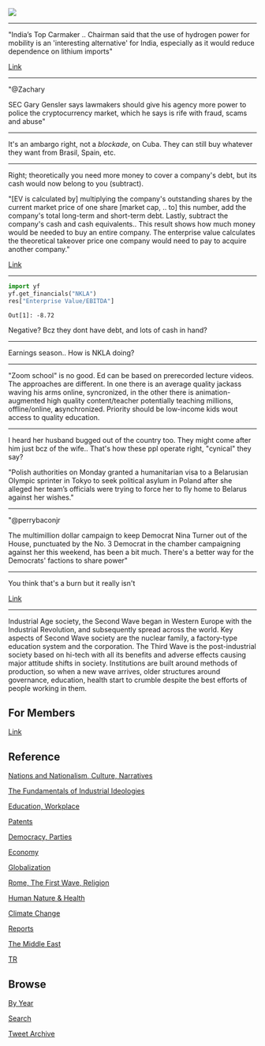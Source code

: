 
<img src="https://drive.google.com/uc?export=view&id=1B2wf9R7AMH1d7Vw6e2mucLbIQ5NSjir7"/>

---

"India’s Top Carmaker .. Chairman said that the use of hydrogen power
for mobility is an 'interesting alternative' for India, especially as
it would reduce dependence on lithium imports"

[Link](https://wtvbam.com/2021/08/02/indias-top-carmaker-sees-hydrogen-as-interesting-alternative/)

---

"@Zachary

SEC Gary Gensler says lawmakers should give his agency more power to
police the cryptocurrency market, which he says is rife with fraud,
scams and abuse"

---

It's an ambargo right, not a *blockade*, on Cuba. They can still buy
whatever they want from Brasil, Spain, etc.

---

Right; theoretically you need more money to cover a company's debt,
but its cash would now belong to you (subtract).

"[EV is calculated by] multiplying the company's outstanding shares by
the current market price of one share [market cap, .. to] this number,
add the company's total long-term and short-term debt. Lastly,
subtract the company's cash and cash equivalents.. This result shows
how much money would be needed to buy an entire company. The
enterprise value calculates the theoretical takeover price one company
would need to pay to acquire another company."

[Link](https://www.investopedia.com/ask/answers/072715/what-considered-healthy-evebitda.asp)

---

```python
import yf
yf.get_financials("NKLA")
res["Enterprise Value/EBITDA"]
```

```text
Out[1]: -8.72
```

Negative? Bcz they dont have debt, and lots of cash in hand?

---

Earnings season.. How is NKLA doing?

---

"Zoom school" is no good. Ed can be based on prerecorded lecture
videos. The approaches are different. In one there is an average
quality jackass waving his arms online, syncronized, in the other
there is animation-augmented high quality content/teacher potentially
teaching millions, offline/online, **a**synchronized. Priority should
be low-income kids wout access to quality education.

---

I heard her husband bugged out of the country too. They might come
after him just bcz of the wife.. That's how these ppl operate right,
"cynical" they say?

"Polish authorities on Monday granted a humanitarian visa to a
Belarusian Olympic sprinter in Tokyo to seek political asylum in
Poland after she alleged her team’s officials were trying to force her
to fly home to Belarus against her wishes."

---

"@perrybaconjr

The multimillion dollar campaign to keep Democrat Nina Turner out of
the House, punctuated by the No. 3 Democrat in the chamber campaigning
against her this weekend, has been a bit much. There's a better way
for the Democrats' factions to share power"

---

You think that's a burn but it really isn't

[Link](https://pbs.twimg.com/media/E74eCNiWYAYzKIN?format=png&name=small)

---

Industrial Age society, the Second Wave began in Western Europe with
the Industrial Revolution, and subsequently spread across the
world. Key aspects of Second Wave society are the nuclear family, a
factory-type education system and the corporation. The Third Wave is
the post-industrial society based on hi-tech with all its benefits and
adverse effects causing major attitude shifts in society. Institutions
are built around methods of production, so when a new wave arrives,
older structures around governance, education, health start to crumble
despite the best efforts of people working in them.

## For Members

[Link](https://thirdwave-members.herokuapp.com)

## Reference

[Nations and Nationalism, Culture, Narratives](/2013/02/nations-and-nationalism.md)

[The Fundamentals of Industrial Ideologies](/2011/04/fundamentals-of-industrial-ideologies.md)

[Education, Workplace](2017/09/education-workplace.md)

[Patents](/2018/09/patents.md)

[Democracy, Parties](/2016/11/democracy.md)

[Economy](/2018/05/economy.md)

[Globalization](/2018/09/globalization.md)

[Rome, The First Wave, Religion](/2017/12/rome.md)

[Human Nature & Health](/2020/07/human-nature.md)

[Climate Change](/2018/12/climate.md)

[Reports](/2019/05/reports.md)

[The Middle East](/2019/07/middleeast.md)

[TR](../tr)

## Browse

[By Year](years.md)

[Search](search.html)

[Tweet Archive](/tweets/README.md)


